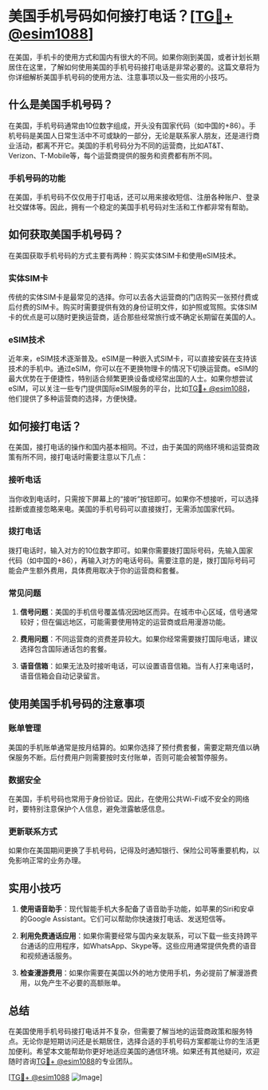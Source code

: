 # 美国手机号码如何接打电话？[[TG💪+ @esim1088](https://t.me/s/esim1088)]

在美国，手机卡的使用方式和国内有很大的不同。如果你刚到美国，或者计划长期居住在这里，了解如何使用美国的手机号码接打电话是非常必要的。这篇文章将为你详细解析美国手机号码的使用方法、注意事项以及一些实用的小技巧。

## 什么是美国手机号码？

在美国，手机号码通常由10位数字组成，开头没有国家代码（如中国的+86）。手机号码是美国人日常生活中不可或缺的一部分，无论是联系家人朋友，还是进行商业活动，都离不开它。美国的手机号码分为不同的运营商，比如AT&T、Verizon、T-Mobile等，每个运营商提供的服务和资费都有所不同。

### 手机号码的功能

在美国，手机号码不仅仅用于打电话，还可以用来接收短信、注册各种账户、登录社交媒体等。因此，拥有一个稳定的美国手机号码对生活和工作都非常有帮助。

## 如何获取美国手机号码？

在美国获取手机号码的方式主要有两种：购买实体SIM卡和使用eSIM技术。

### 实体SIM卡

传统的实体SIM卡是最常见的选择。你可以去各大运营商的门店购买一张预付费或后付费的SIM卡。购买时需要提供有效的身份证明文件，如护照或驾照。实体SIM卡的优点是可以随时更换运营商，适合那些经常旅行或不确定长期留在美国的人。

### eSIM技术

近年来，eSIM技术逐渐普及。eSIM是一种嵌入式SIM卡，可以直接安装在支持该技术的手机中。通过eSIM，你可以在不更换物理卡的情况下切换运营商。eSIM的最大优势在于便捷性，特别适合频繁更换设备或经常出国的人士。如果你想尝试eSIM，可以关注一些专门提供国际eSIM服务的平台，比如[TG💪+ @esim1088](https://t.me/s/esim1088)，他们提供了多种运营商的选择，方便快捷。

## 如何接打电话？

在美国，接打电话的操作和国内基本相同。不过，由于美国的网络环境和运营商政策有所不同，接打电话时需要注意以下几点：

### 接听电话

当你收到电话时，只需按下屏幕上的“接听”按钮即可。如果你不想接听，可以选择挂断或直接忽略来电。美国的手机号码可以直接拨打，无需添加国家代码。

### 拨打电话

拨打电话时，输入对方的10位数字即可。如果你需要拨打国际号码，先输入国家代码（如中国的+86），再输入对方的电话号码。需要注意的是，拨打国际号码可能会产生额外费用，具体费用取决于你的运营商和套餐。

### 常见问题

1. **信号问题**：美国的手机信号覆盖情况因地区而异。在城市中心区域，信号通常较好；但在偏远地区，可能需要使用特定的运营商或启用漫游功能。
   
2. **费用问题**：不同运营商的资费差异较大。如果你经常需要拨打国际电话，建议选择包含国际通话包的套餐。

3. **语音信箱**：如果无法及时接听电话，可以设置语音信箱。当有人打来电话时，语音信箱会自动记录留言。

## 使用美国手机号码的注意事项

### 账单管理

美国的手机账单通常是按月结算的。如果你选择了预付费套餐，需要定期充值以确保服务不断。后付费用户则需要按时支付账单，否则可能会被暂停服务。

### 数据安全

在美国，手机号码也常用于身份验证。因此，在使用公共Wi-Fi或不安全的网络时，要特别注意保护个人信息，避免泄露敏感信息。

### 更新联系方式

如果你在美国期间更换了手机号码，记得及时通知银行、保险公司等重要机构，以免影响正常的业务办理。

## 实用小技巧

1. **使用语音助手**：现代智能手机大多配备了语音助手功能，如苹果的Siri和安卓的Google Assistant。它们可以帮助你快速拨打电话、发送短信等。

2. **利用免费通话应用**：如果你需要经常与国内亲友联系，可以下载一些支持跨平台通话的应用程序，如WhatsApp、Skype等。这些应用通常提供免费的语音和视频通话服务。

3. **检查漫游费用**：如果你需要在美国以外的地方使用手机，务必提前了解漫游费用，以免产生不必要的高额账单。

## 总结

在美国使用手机号码接打电话并不复杂，但需要了解当地的运营商政策和服务特点。无论你是短期访问还是长期居住，选择合适的手机号码方案都能让你的生活更加便利。希望本文能帮助你更好地适应美国的通信环境。如果还有其他疑问，欢迎随时咨询[TG💪+ @esim1088](https://t.me/s/esim1088)的专业团队。

[[TG💪+ @esim1088](https://t.me/s/esim1088) ![Image](https://i.postimg.cc/4NQfJmqS/Snipaste-2025-05-13-00-14-12.png)]